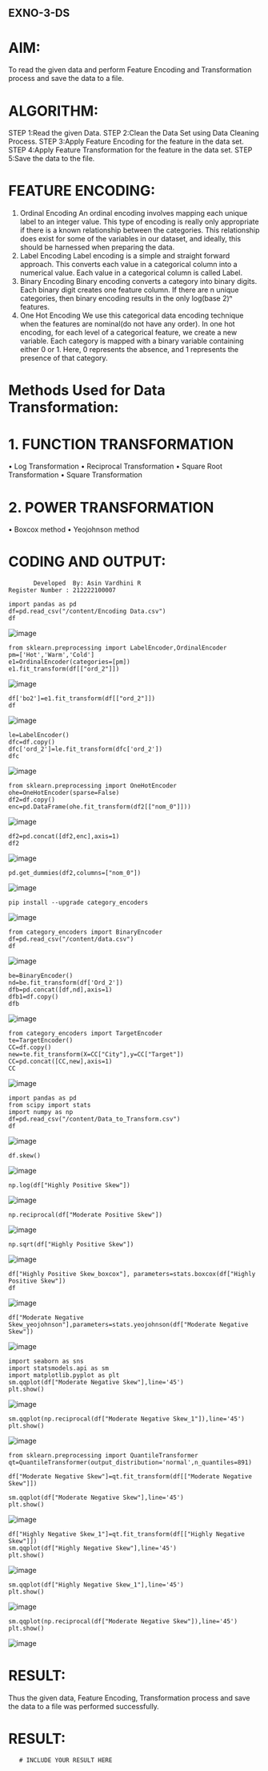 ## EXNO-3-DS

# AIM:
To read the given data and perform Feature Encoding and Transformation process and save the data to a file.

# ALGORITHM:
STEP 1:Read the given Data.
STEP 2:Clean the Data Set using Data Cleaning Process.
STEP 3:Apply Feature Encoding for the feature in the data set.
STEP 4:Apply Feature Transformation for the feature in the data set.
STEP 5:Save the data to the file.

# FEATURE ENCODING:
1. Ordinal Encoding
An ordinal encoding involves mapping each unique label to an integer value. This type of encoding is really only appropriate if there is a known relationship between the categories. This relationship does exist for some of the variables in our dataset, and ideally, this should be harnessed when preparing the data.
2. Label Encoding
Label encoding is a simple and straight forward approach. This converts each value in a categorical column into a numerical value. Each value in a categorical column is called Label.
3. Binary Encoding
Binary encoding converts a category into binary digits. Each binary digit creates one feature column. If there are n unique categories, then binary encoding results in the only log(base 2)ⁿ features.
4. One Hot Encoding
We use this categorical data encoding technique when the features are nominal(do not have any order). In one hot encoding, for each level of a categorical feature, we create a new variable. Each category is mapped with a binary variable containing either 0 or 1. Here, 0 represents the absence, and 1 represents the presence of that category.

# Methods Used for Data Transformation:
  # 1. FUNCTION TRANSFORMATION
• Log Transformation
• Reciprocal Transformation
• Square Root Transformation
• Square Transformation
  # 2. POWER TRANSFORMATION
• Boxcox method
• Yeojohnson method

# CODING AND OUTPUT:
```
       Developed  By: Asin Vardhini R
Register Number : 212222100007
```
```
import pandas as pd
df=pd.read_csv("/content/Encoding Data.csv")
df
```
![image](https://github.com/user-attachments/assets/4d435068-e78f-4d3c-83dc-ae9b7630a967)

```
from sklearn.preprocessing import LabelEncoder,OrdinalEncoder
pm=['Hot','Warm','Cold']
e1=OrdinalEncoder(categories=[pm])
e1.fit_transform(df[["ord_2"]])
```
![image](https://github.com/user-attachments/assets/03942a61-d367-453c-8eb1-4fa2d927b01b)

```
df['bo2']=e1.fit_transform(df[["ord_2"]])
df
```
![image](https://github.com/user-attachments/assets/2701967c-2909-49af-afd7-04057cb75573)

```
le=LabelEncoder()
dfc=df.copy()
dfc['ord_2']=le.fit_transform(dfc['ord_2'])
dfc
```
![image](https://github.com/user-attachments/assets/13579943-94e1-4a79-906a-c16ec097ad9a)

```
from sklearn.preprocessing import OneHotEncoder
ohe=OneHotEncoder(sparse=False)
df2=df.copy()
enc=pd.DataFrame(ohe.fit_transform(df2[["nom_0"]]))
```
![image](https://github.com/user-attachments/assets/c5a6c2cc-bf78-4c19-89a5-1d25386a6bba)

```
df2=pd.concat([df2,enc],axis=1)
df2
```
![image](https://github.com/user-attachments/assets/41047d3e-fe86-43f4-9c6c-7e86dec05b2a)

```
pd.get_dummies(df2,columns=["nom_0"])
```
![image](https://github.com/user-attachments/assets/64fd2af5-3b73-40ae-b977-51eb11d242f9)

```
pip install --upgrade category_encoders
```
 ![image](https://github.com/user-attachments/assets/accc99ee-2a01-4602-8e9d-bd2858d604ad)

 ```
from category_encoders import BinaryEncoder
df=pd.read_csv("/content/data.csv")
df
```
![image](https://github.com/user-attachments/assets/62c423ed-af97-4a64-b1d9-41464769c37b)

```
be=BinaryEncoder()
nd=be.fit_transform(df['Ord_2'])
dfb=pd.concat([df,nd],axis=1)
dfb1=df.copy()
dfb
```
![image](https://github.com/user-attachments/assets/7b49e579-68ce-4146-a9e2-4a1dc7bcf548)


```
from category_encoders import TargetEncoder
te=TargetEncoder()
CC=df.copy()
new=te.fit_transform(X=CC["City"],y=CC["Target"])
CC=pd.concat([CC,new],axis=1)
CC
```
![image](https://github.com/user-attachments/assets/cd06e136-b204-4a49-a132-254583ae35d4)

```
import pandas as pd
from scipy import stats
import numpy as np
df=pd.read_csv("/content/Data_to_Transform.csv")
df
```
![image](https://github.com/user-attachments/assets/00c687a6-61a9-4ae0-83b1-470c3a163eed)

```
df.skew()
```
![image](https://github.com/user-attachments/assets/1cd6ccfe-c909-4278-9891-e96eb04b2027)

```
np.log(df["Highly Positive Skew"])
```
![image](https://github.com/user-attachments/assets/f9b0c4fd-850e-4514-9426-9bdc416647d9)

```
np.reciprocal(df["Moderate Positive Skew"])
```
![image](https://github.com/user-attachments/assets/1983a683-a975-461a-958b-7d1676cfbcf5)

```
np.sqrt(df["Highly Positive Skew"])
```
![image](https://github.com/user-attachments/assets/37b7db91-16f7-4ba9-beb1-268a621f221e)

```
df["Highly Positive Skew_boxcox"], parameters=stats.boxcox(df["Highly Positive Skew"])
df
```
![image](https://github.com/user-attachments/assets/6b3377fb-d296-4071-b0d6-9246f56f4f05)

```
df["Moderate Negative Skew_yeojohnson"],parameters=stats.yeojohnson(df["Moderate Negative Skew"])
```
![image](https://github.com/user-attachments/assets/88cc6f76-5305-4058-ab8f-5064849dea36)

```
import seaborn as sns
import statsmodels.api as sm
import matplotlib.pyplot as plt
sm.qqplot(df["Moderate Negative Skew"],line='45')
plt.show()
```
![image](https://github.com/user-attachments/assets/dd3fe9bc-b64c-4d96-9542-78bf19c0dbe3)


```
sm.qqplot(np.reciprocal(df["Moderate Negative Skew_1"]),line='45')
plt.show()
```
![image](https://github.com/user-attachments/assets/b4769efe-98eb-47a6-86f4-20320a789120)

```
from sklearn.preprocessing import QuantileTransformer
qt=QuantileTransformer(output_distribution='normal',n_quantiles=891)

df["Moderate Negative Skew"]=qt.fit_transform(df[["Moderate Negative Skew"]])

sm.qqplot(df["Moderate Negative Skew"],line='45')
plt.show()
```

![image](https://github.com/user-attachments/assets/11580c9d-9684-4320-9621-1f885a0a4ba6)

```
df["Highly Negative Skew_1"]=qt.fit_transform(df[["Highly Negative Skew"]])
sm.qqplot(df["Highly Negative Skew"],line='45')
plt.show()
```
![image](https://github.com/user-attachments/assets/9938d969-22ca-4d93-8f74-d1aaba64db60)

```
sm.qqplot(df["Highly Negative Skew_1"],line='45')
plt.show()
```
![image](https://github.com/user-attachments/assets/61f75d73-ec15-43fe-8bab-4466b6c2575c)

```
sm.qqplot(np.reciprocal(df["Moderate Negative Skew"]),line='45')
plt.show()
```
![image](https://github.com/user-attachments/assets/17f05d83-eb96-4c73-aa69-c4ac6a602f08)

# RESULT:
  Thus the given data, Feature Encoding, Transformation process and save the data to a file was performed successfully.


























# RESULT:
       # INCLUDE YOUR RESULT HERE

       
